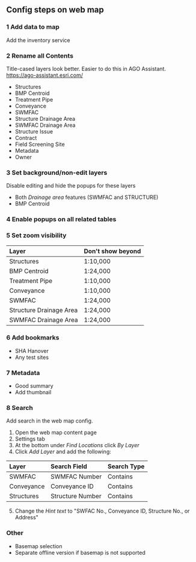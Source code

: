 ## Config steps on web map

### 1 Add data to map

Add the inventory service

### 2 Rename all Contents

Title-cased layers look better. Easier to do this in AGO Assistant. https://ago-assistant.esri.com/

- Structures
- BMP Centroid
- Treatment Pipe
- Conveyance
- SWMFAC
- Structure Drainage Area
- SWMFAC Drainage Area
- Structure Issue
- Contract
- Field Screening Site
- Metadata
- Owner


### 3 Set background/non-edit layers

Disable editing and hide the popups for these layers

- Both _Drainage area_ features (SWMFAC and STRUCTURE)
- BMP Centroid

### 4 Enable popups on all related tables

### 5 Set zoom visibility

Layer                     | Don't show beyond |
| :---------------------- | :---------------- |
| Structures              | 1:10,000          |
| BMP Centroid            | 1:24,000          |
| Treatment Pipe          | 1:10,000          |
| Conveyance              | 1:10,000          |
| SWMFAC                  | 1:24,000          |
| Structure Drainage Area | 1:24,000          |
| SWMFAC Drainage Area    | 1:24,000          |

### 6 Add bookmarks

- SHA Hanover
- Any test sites

### 7 Metadata

- Good summary
- Add thumbnail

### 8 Search

Add search in the web map config.

1. Open the web map content page
2. Settings tab
3. At the bottom under _Find Locations_ click _By Layer_
4. Click _Add Layer_ and add the following:

| Layer          | Search Field     | Search Type    |
| :------------- | :--------------- | :------------- |
| SWMFAC         | SWMFAC Number    | Contains       |
| Conveyance     | Conveyance ID    | Contains       |
| Structures     | Structure Number | Contains       |

5. Change the _Hint text_ to "SWFAC No., Conveyance ID, Structure No., or Address"

### Other

- Basemap selection
- Separate offline version if basemap is not supported
